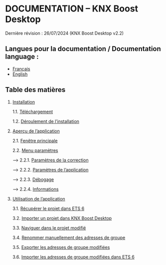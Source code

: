 # DOCUMENTATION – KNX Boost Desktop

Dernière révision : 26/07/2024 (KNX Boost Desktop v2.2)

## Langues pour la documentation / Documentation language :
- [Français](Installation/)
- [English](Installation/)

## Table des matières
1. [Installation](Installation/)

    1.1. [Téléchargement](Installation/download.md)

    1.2. [Déroulement de l’installation](#déroulement-de-linstallation)

2. [Aperçu de l’application](#aperçu-de-lapplication)

    2.1. [Fenêtre principale](#fenêtre-principale)

    2.2. [Menu paramètres](#menu-paramètres)

      --> 2.2.1. [Paramètres de la correction](#paramètres-de-la-correction)

      --> 2.2.2. [Paramètres de l’application](#paramètres-de-lapplication)

      --> 2.2.3. [Débogage](#débogage)

      --> 2.2.4. [Informations](#informations)

3. [Utilisation de l’application](#utilisation-de-lapplication)

    3.1. [Récupérer le projet dans ETS 6](#récupérer-le-projet-dans-ets-6)

    3.2. [Importer un projet dans KNX Boost Desktop](#importer-un-projet-dans-knx-boost-desktop)

    3.3. [Naviguer dans le projet modifié](#naviguer-dans-le-projet-modifié)

    3.4. [Renommer manuellement des adresses de groupe](#renommer-manuellement-des-adresses-de-groupe)

    3.5. [Exporter les adresses de groupe modifiées](#exporter-les-adresses-de-groupe-modifiées)

    3.6. [Importer les adresses de groupe modifiées dans ETS 6](#importer-les-adresses-de-groupe-modifiées-dans-ets-6)
